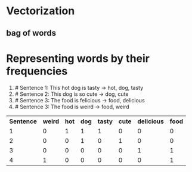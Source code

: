 <h1>Vectorization</h1>

## bag of words
# Representing words by their frequencies

<ol>
    <li>
        # Sentence 1: This hot dog is tasty -> hot, dog, tasty
    </li>
    <li>
        # Sentence 2: This dog is so cute -> dog, cute
    </li>
    <li>
        # Sentence 3: The food is felicious -> food, delicious
    </li>
    <li>
        # Sentence 3: The food is weird -> food, weird
    </li>
</ol>
<table>
    <tr>
        <th>
            Sentence
        </th>
        <th>
            weird
        </th>
        <th>
            hot
        </th>
        <th>
            dog
        </th>
        <th>
            tasty
        </th>
        <th>
            cute
        </th>
        <th>
            delicious
        </th>
        <th>
            food
        </th>
    </tr>
    <tr>
        <td>1</td>
        <td>0</td>
        <td>1</td>
        <td>1</td>
        <td>1</td>
        <td>0</td>
        <td>0</td>
        <td>0</td>
    </tr>
    <tr>
        <td>2</td>
        <td>0</td>
        <td>0</td>
        <td>1</td>
        <td>0</td>
        <td>1</td>
        <td>0</td>
        <td>0</td>
    </tr>
    <tr>
        <td>3</td>
        <td>0</td>
        <td>0</td>
        <td>0</td>
        <td>0</td>
        <td>0</td>
        <td>1</td>
        <td>1</td>
    </tr>
    <tr>
        <td>4</td>
        <td>1</td>
        <td>0</td>
        <td>0</td>
        <td>0</td>
        <td>0</td>
        <td>0</td>
        <td>1</td>
    </tr>

</table>









